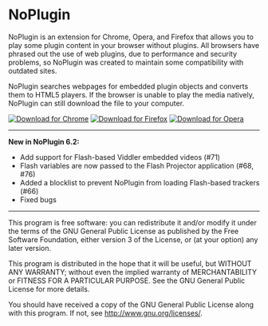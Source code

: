 NoPlugin
================
NoPlugin is an extension for Chrome, Opera, and Firefox that allows you to play some plugin content in your browser without plugins. All browsers have phrased out the use of web plugins, due to performance and security problems, so NoPlugin was created to maintain some compatibility with outdated sites.

NoPlugin searches webpages for embedded plugin objects and converts them to HTML5 players. If the browser is unable to play the media natively, NoPlugin can still download the file to your computer.

[![Download for Chrome](https://corbin.io/img/chrome-button.png)](https://chrome.google.com/webstore/detail/noplugin-previously-quick/llpahfhchhlfdigfpeimeagojnkgeice) [![Download for Firefox](https://corbin.io/img/firefox-button.png)](https://addons.mozilla.org/en-US/firefox/addon/noplugin/) [![Download for Opera](https://corbin.io/img/opera-button.png)](https://addons.opera.com/en/extensions/details/noplugin/)

---------------------------------------------------------

**New in NoPlugin 6.2:**

- Add support for Flash-based Viddler embedded videos (#71)
- Flash variables are now passed to the Flash Projector application (#68, #76)
- Added a blocklist to prevent NoPlugin from loading Flash-based trackers (#66)
- Fixed bugs
 
---------------------------------------------------------

This program is free software: you can redistribute it and/or modify
it under the terms of the GNU General Public License as published by
the Free Software Foundation, either version 3 of the License, or
(at your option) any later version.

This program is distributed in the hope that it will be useful,
but WITHOUT ANY WARRANTY; without even the implied warranty of
MERCHANTABILITY or FITNESS FOR A PARTICULAR PURPOSE.  See the
GNU General Public License for more details.

You should have received a copy of the GNU General Public License
along with this program.  If not, see <http://www.gnu.org/licenses/>.

